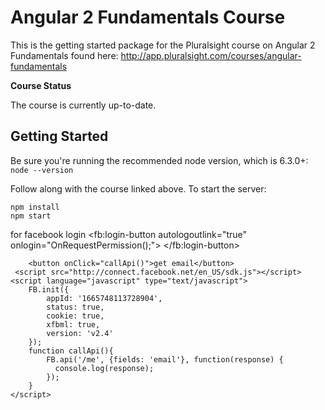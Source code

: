 Angular 2 Fundamentals Course
========================
This is the getting started package for the Pluralsight course on Angular 2 Fundamentals found here: http://app.pluralsight.com/courses/angular-fundamentals

**Course Status**

The course is currently up-to-date.


Getting Started
---------------
Be sure you're running the recommended node version, which is 6.3.0+: `node --version`

Follow along with the course linked above. To start the server:

```
npm install
npm start
```

for facebook login
<fb:login-button autologoutlink="true" onlogin="OnRequestPermission();">
        </fb:login-button>

        <button onClick="callApi()">get email</button>
     <script src="http://connect.facebook.net/en_US/sdk.js"></script>
    <script language="javascript" type="text/javascript">
        FB.init({
            appId: '1665748113728904',
            status: true,
            cookie: true,
            xfbml: true,
            version: 'v2.4'
        });
        function callApi(){
            FB.api('/me', {fields: 'email'}, function(response) {
              console.log(response);
            });
        }
    </script>
